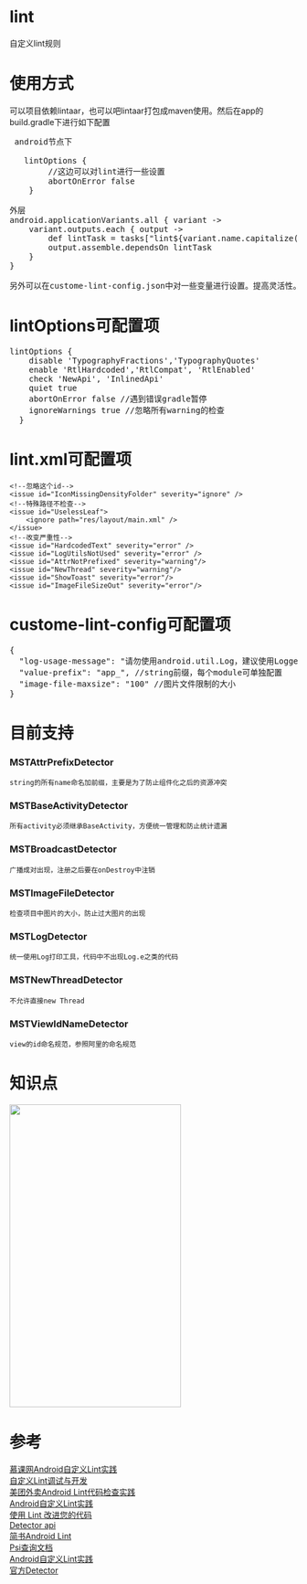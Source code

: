 # lint
自定义lint规则

# 使用方式
可以项目依赖lintaar，也可以吧lintaar打包成maven使用。然后在app的build.gradle下进行如下配置
<pre>
 android节点下
  
   lintOptions {
        //这边可以对lint进行一些设置
        abortOnError false
    }
    
外层
android.applicationVariants.all { variant ->
    variant.outputs.each { output ->
        def lintTask = tasks["lint${variant.name.capitalize()}"]
        output.assemble.dependsOn lintTask
    }
}

另外可以在custome-lint-config.json中对一些变量进行设置。提高灵活性。命令行执行命名./gradlew lint 运行
</pre>

# lintOptions可配置项
<pre>
lintOptions {
    disable 'TypographyFractions','TypographyQuotes'
    enable 'RtlHardcoded','RtlCompat', 'RtlEnabled'
    check 'NewApi', 'InlinedApi'
    quiet true
    abortOnError false //遇到错误gradle暂停
    ignoreWarnings true //忽略所有warning的检查
  }
</pre>

# lint.xml可配置项

> <lint>
    <!--忽略这个id-->
    <issue id="IconMissingDensityFolder" severity="ignore" />
    <!--特殊路径不检查-->
    <issue id="UselessLeaf">
        <ignore path="res/layout/main.xml" />
    </issue>
    <!--改变严重性-->
    <issue id="HardcodedText" severity="error" />
    <issue id="LogUtilsNotUsed" severity="error" />
    <issue id="AttrNotPrefixed" severity="warning"/>
    <issue id="NewThread" severity="warning"/>
    <issue id="ShowToast" severity="error"/>
    <issue id="ImageFileSizeOut" severity="error"/>
</lint>

# custome-lint-config可配置项
<pre>
{
  "log-usage-message": "请勿使用android.util.Log，建议使用Logger工具类", //log打印工具可替换，根据项目来定
  "value-prefix": "app_", //string前缀，每个module可单独配置
  "image-file-maxsize": "100" //图片文件限制的大小
}
</pre>

# 目前支持
### MSTAttrPrefixDetector
    string的所有name命名加前缀，主要是为了防止组件化之后的资源冲突
    
### MSTBaseActivityDetector
    所有activity必须继承BaseActivity，方便统一管理和防止统计遗漏
    
### MSTBroadcastDetector
    广播成对出现，注册之后要在onDestroy中注销
    
### MSTImageFileDetector
    检查项目中图片的大小，防止过大图片的出现
    
### MSTLogDetector
    统一使用Log打印工具，代码中不出现Log.e之类的代码
    
### MSTNewThreadDetector
    不允许直接new Thread
    
### MSTViewIdNameDetector
    view的id命名规范，参照阿里的命名规范

# 知识点
 <img src="https://github.com/liulingfeng/lint/blob/master/screenshot/lint.png" width="300" height="530">

# 参考

[慕课网Android自定义Lint实践](https://www.imooc.com/article/30302?block_id=tuijian_wz)</br>
[自定义Lint调试与开发](https://www.colabug.com/2109876.html)</br>
[美团外卖Android Lint代码检查实践](https://tech.meituan.com/waimai-android-lint.html)</br>
[Android自定义Lint实践](http://www.jcodecraeer.com/a/anzhuokaifa/androidkaifa/2016/0322/4070.html)</br>
[使用 Lint 改进您的代码](https://developer.android.com/studio/write/lint)</br>
[Detector api](https://static.javadoc.io/com.android.tools.lint/lint-api/25.3.0/com/android/tools/lint/detector/api/Detector.html)</br>
[简书Android Lint](https://www.jianshu.com/p/b4c44e62d652)</br>
[Psi查询文档](http://www.jetbrains.org/intellij/sdk/docs/basics/architectural_overview/psi_files.html)</br>
[Android自定义Lint实践](https://tech.meituan.com/android_custom_lint.html)</br>
[官方Detector](https://android.googlesource.com/platform/tools/base/+/master/lint/libs/lint-checks/src/main/java/com/android/tools/lint/checks)

